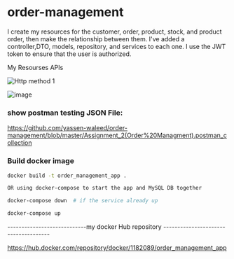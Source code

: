 # order-management

I create my resources for the customer, order, product, stock, and product order, then make the relationship between them. I've added a controller,DTO, models, repository, and services to each one. I use the JWT token to ensure that the user is authorized.

My Resourses APIs 

![Http method 1](https://user-images.githubusercontent.com/81925932/172474038-a8ba978c-fb02-4027-a33f-5e989d67e5bb.PNG)

![image](https://user-images.githubusercontent.com/81925932/172473931-ac98ef08-adcb-4593-a2fa-73de1f35f1bf.png)


### show postman testing JSON File:  

https://github.com/yassen-waleed/order-management/blob/master/Assignment_2(Order%20Managment).postman_collection


### Build docker image
```bash
docker build -t order_management_app .

OR using docker-compose to start the app and MySQL DB together

docker-compose down  # if the service already up

docker-compose up
```

----------------------------my docker Hub repository -------------------------------------

https://hub.docker.com/repository/docker/1182089/order_management_app






